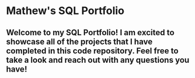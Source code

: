 
 # Mathew's SQL Portfolio

## Welcome to my SQL Portfolio! I am excited to showcase all of the projects that I have completed in this code repository. Feel free to take a look and reach out with any questions you have!

